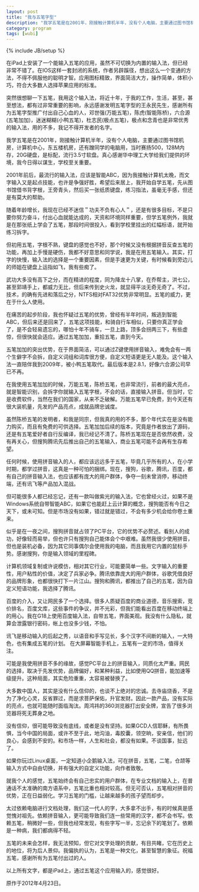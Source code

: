 ```yaml
---
layout: post
title: "我与五笔字型"
description: "我学五笔是在2001年，刚接触计算机半年，没有个人电脑，主要通过图书馆机房，计算机中心，东五楼机房，还有蹭同学的电脑用，当时赛扬500，128M内存，20G硬盘，是标配，流行3.5寸软盘。真心感谢华中理工大学给我们提供的环境，我今日得以谋生，学校至关重要。"
category: program
tags: [wubi]
---
```

{% include JB/setup %}

在iPad上安装了一个能输入五笔的应用，虽然不可切换为内置的输入法，但已经非常不错了。在IOS这样一套封闭的系统，作者另辟蹊径，想出这么一个变通的方法，不得不佩服他的聪明才智。应用图标精致，界面简洁大方，操作简单，体积小巧，符合大多数人选择苹果应用的标准。

突然很想聊一下五笔，我用这个输入法，将近十年，于我的工作，生活，甚至，甚至想法，都有过非常重要的影响，永远感谢发明五笔字型的王永民先生，感谢所有为五笔字型推广付出自己心血的人，邓世强(万能五笔)，陈虎(智能陈桥)，六合源(五笔加加)，迷迷糊糊(小鸭五笔)，杜志民(极点五笔)，极点和念青也是非常优秀的输入法，用的不多，我记不得开发者的名字。

我学五笔是在2001年，刚接触计算机半年，没有个人电脑，主要通过图书馆机房，计算机中心，东五楼机房，还有蹭同学的电脑用，当时赛扬500，128M内存，20G硬盘，是标配，流行3.5寸软盘。真心感谢华中理工大学给我们提供的环境，我今日得以谋生，学校至关重要。

2001年前后，最流行的输入法，应该是智能ABC，因为我接触计算机太晚，而文字输入又是起点技能，也许是争强好胜，希望后来居上，我开始自学五笔，先从图书馆借书背字根，王旁青头，然后买一张纸质键盘，练习指法，虽毫无手感，但还是有莫大的帮助。

随着年龄增长，我现在已经不迷信＂功夫不负有心人＂，还是有很多目标，不是只要你努力奋斗，付出心血就能达成的，天资和环境同样重要，但学五笔例外，我就是在那张纸上学会了五笔，那段时间很投入，看到学校里挂出的红幅标语，就开始练习拆字。

但初用五笔，字根不熟，键盘的感觉也不好，那个时候又没有根据拼音反查五笔的功能，再加上手慢是硬伤，我都不好意思和同学说，我是在用五笔输入。其实，打字的快慢，输入法的选择是一个重要因素，但是手速更为关键，有时候看到旁边儿的师姐在键盘上运指如飞，我有些痴了。

武功大多没有高下之分，而在精进的程度，同为降龙十八掌，在乔帮主，洪七公，甚至郭靖手上，都威力无比，但后来传到史火龙，就显得平淡无奇无奇了。不过，技术，的确有先进和落后之分，NTFS相对FAT32优势非常明显。五笔的威力，更在于什么人使用。

在痛苦的起步阶段，我也怀疑过五笔的优势，曾经有半年时间，叛逃到智能ABC，但后来还是回来了，五笔这项技能，和骑自行车相似，只要你真正学会了，是不会轻易遗忘的，哪怕十年不骑车，一旦上路，顶多会拐两三下，有些虚惊，但很快就会适应。通过五笔加加，重拾五笔，直到今天。

五笔加加的突出优势，在于界面简洁，可以通过Z键使用拼音输入，难免会有一两个生僻字不会拆，自定义词组和词库很方便，自定义短语更是无人能及。这个输入法一直陪伴我到2009年，被小鸭五笔取代。最后版本是2.8.1，好像六合源公司早已不再。

在我使用五笔加加的时候，万能五笔，陈桥五笔，也非常流行，前者的最大亮点，就是智能识别，会拆字你就输入五笔字根，不会的话，直接输入拼音。但当时，它是收费软件，当然在我们的国家，从来不乏破解。万能五笔早已免费，到今天还有很大装机量，先发的产品亮点，成就品牌忠诚度。

虽然陈桥五笔的发明者，和我是同宗，但我真的用的不多，那个年代实在是没有能力购买，而且有免费的可供选择。五笔加加后续的版本，究竟是作者放出了源码，还是有五笔爱好者自行反编译，我已经记不清了。陈桥五笔现在是否依然收费，没有再关心，但搜狗腾讯先后推出自己的五笔输入，商业五笔可能不会再有生存希望。

任何时候，使用拼音输入的人，都应该远远多于五笔，毕竟几乎所有的人，在小学时期，都学过拼音，这真是一种可怕的捆绑。现在，搜狗，谷歌，腾讯，百度，都有自己的拼音输入法，也应该都有庞大的用户群体，争夺一刻未曾消停，移动终端，还有讯飞等产品加入混战。

但可能很多人都已经忘记，还有一款叫做紫光的输入法，它也曾经火过，如果不是Windows系统自带智能ABC，如果它也能赶上云计算的概念，搜狗能否有今日之天下，或未可知。但是市场没有如果，错过就是错过，不会有多少机会给你卷土重来。

似乎是在一夜之间，搜狗拼音就占领了PC平台，它的优势不必赘述。看别人的成功，好像轻而易举，但也许只有搜狗自己能体会个中艰难。虽然我很少使用拼音，但也是装机必备，因为其它同事偶尔会使用我的电脑，而且我用它内置的鼠标手势。感谢搜狗，你是输入领域的里程碑。

计算机领域复制或许说模仿，相对其它行业，可能要简单一些。文字输入的重要性，用户粘性的价值，决定了兵家必争。腾讯依靠庞大的用户群体，谷歌凭借良好的品牌形象，也都很快打下一片江山。搜狗和腾讯，都推出了自己的五笔，因为自定义短语功能，我选择了腾讯。

百度的介入，又让网民多了一个选择。很多人质疑百度的商业道德，音乐搜索，竞价排名，百度文库，这些事件的争议，并不光彩，但我们能看出百度在移动终端上的用心。我在G18上使用百度输入法，自带五笔，界面美观。我没有什么隐私，就算会泄露银行密码，帐上也没多少钱，不怕。

讯飞是移动输入的后起之秀，以语音和手写见长，多个汉字不间断的输入，一大特色，也有集成五笔的计划。 在大屏幕智能手机上，五笔有一定的市场，值得关注。

可能是我使用拼音不多的缘故，感觉PC平台上的拼音输入，同质化太严重。网民的选择，取决于先发优势，品牌偏好，和某种利益，比如使用QQ拼音，能加速等级提升。这种局面，其实危险重重，太容易被替换了。

大多数中国人，其实是没有什么信仰的，也谈不上绝对的忠诚。去寺庙烧香，不是为了净化心灵，反省罪过，而是求菩萨保佑，升官发财。因此一款产品，没有实际的亮点，也就可能随时面临淘汰。周鸿祎的360浏览器打出安全牌，宣告了很多浏览器将死无葬身之地。

没有信仰，很可能导致没有底线，或者是没有坚持。如果GCD人信耶稣，有所畏惧，当今中国的局面，或许不至于此，地沟油，毒胶囊，领空晌，安亲信，他们的良心，会感到不安的。和市场一样，人生和社会，都没有如果。不谈国事，扯远了。

如果你玩过Linux桌面，一定知道小企鹅输入法，可在拼音，五笔，二笔，仓颉等输入方式中自由切换，并有强大的自定义功能，向作者致敬。

就我个人的感觉，五笔始终会有自己忠实的用户群体，在专业文档的输入上，在普通话不太准确的南方语系中，五笔比重也相对较高。但无可否认，五笔相对拼音的优势，正在日益弱化。学习五笔的门槛，让越来越多的孩子望而却步。

太过依赖电脑进行文档处理，我们这一代人的字，大多拿不出手，有的时候真是感觉愧对祖先。依赖拼音输入，更可能导致我们连一些常用的汉字，都不会书写。依赖五笔，稍微好一些，但我也经常发现，有些字写一半，忘记余下的笔划了。依赖是一种病，我们都病得不轻。

五笔的未来会怎样，我无法预知，但它对文字处理的贡献，有目共睹，它在历史上的地位，将为后人景仰。我偏执的认为，五笔是一种文化，甚至智慧的象征。祝福五笔，感谢所有为五笔付出过的人。

以上所有文字，都是iPad上，通过五笔这个应用输入的，感觉很好。

原作于2012年4月23日。
